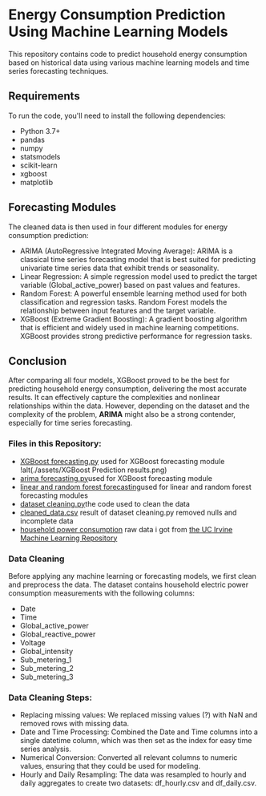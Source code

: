 # Energy Consumption Prediction Using Machine Learning Models

This repository contains code to predict household energy consumption based on historical data using various machine learning models and time series forecasting techniques.

## Requirements

To run the code, you'll need to install the following dependencies:

- Python 3.7+
- pandas
- numpy
- statsmodels
- scikit-learn
- xgboost
- matplotlib

## Forecasting Modules
The cleaned data is then used in four different modules for energy consumption prediction:

- ARIMA (AutoRegressive Integrated Moving Average): ARIMA is a classical time series forecasting model that is best suited for predicting univariate time series data that exhibit trends or seasonality.
- Linear Regression: A simple regression model used to predict the target variable (Global_active_power) based on past values and features.
- Random Forest: A powerful ensemble learning method used for both classification and regression tasks. Random Forest models the relationship between input features and the target variable.
- XGBoost (Extreme Gradient Boosting): A gradient boosting algorithm that is efficient and widely used in machine learning competitions. XGBoost provides strong predictive performance for regression tasks.

## Conclusion

After comparing all four models, XGBoost proved to be the best for predicting household energy consumption, delivering the most accurate results. It can effectively capture the complexities and nonlinear relationships within the data. However, depending on the dataset and the complexity of the problem, **ARIMA** might also be a strong contender, especially for time series forecasting.

### Files in this Repository:
- [XGBoost forecasting.py](https://github.com/pou-sou/Tamrin_2_IOT/blob/main/src/XGBoost%20forecasting.py) used for XGBoost forecasting module
!alt(./assets/XGBoost Prediction results.png)
- [arima forecasting.py](https://github.com/pou-sou/Tamrin_2_IOT/blob/main/src/arima%20forecasting.py)used for XGBoost forecasting module
- [linear and random forest forecasting](https://github.com/pou-sou/Tamrin_2_IOT/blob/main/src/linear%20and%20random%20forest%20forecasting.py)used for linear and random forest forecasting modules
- [dataset cleaning.py](https://github.com/pou-sou/Tamrin_2_IOT/blob/main/src/dataset%20cleaning.py)the code used to clean the data
- [cleaned_data.csv](https://github.com/pou-sou/Tamrin_2_IOT/blob/main/data/cleaned_data.csv) result of dataset cleaning.py removed nulls and incomplete data
- [household power consumption](https://github.com/pou-sou/Tamrin_2_IOT/blob/main/data/household_power_consumption.txt) raw data i got from [the UC Irvine Machine Learning Repository](https://archive.ics.uci.edu/) 

### Data Cleaning

Before applying any machine learning or forecasting models, we first clean and preprocess the data. The dataset contains household electric power consumption measurements with the following columns:

- Date
- Time
- Global_active_power
- Global_reactive_power
- Voltage
- Global_intensity
- Sub_metering_1
- Sub_metering_2
- Sub_metering_3

### Data Cleaning Steps:

- Replacing missing values: We replaced missing values (?) with NaN and removed rows with missing data.
- Date and Time Processing: Combined the Date and Time columns into a single datetime column, which was then set as the index for easy time series analysis.
- Numerical Conversion: Converted all relevant columns to numeric values, ensuring that they could be used for modeling.
- Hourly and Daily Resampling: The data was resampled to hourly and daily aggregates to create two datasets: df_hourly.csv and df_daily.csv.

